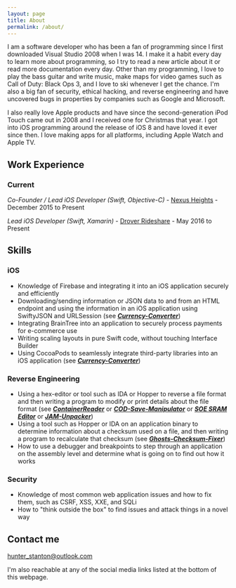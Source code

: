 ```yaml
---
layout: page
title: About
permalink: /about/
---
```


I am a software developer who has been a fan of programming since I first downloaded Visual Studio 2008 when I was 14. I make it a habit every day to learn more about programming, so I try to read a new article about it or read more documentation every day. Other than my programming, I love to play the bass guitar and write music, make maps for video games such as Call of Duty: Black Ops 3, and I love to ski whenever I get the chance. I'm also a big fan of security, ethical hacking, and reverse engineering and have uncovered bugs in properties by companies such as Google and Microsoft.

I also really love Apple products and have since the second-generation iPod Touch came out in 2008 and I received one for Christmas that year. I got into iOS programming around the release of iOS 8 and have loved it ever since then. I love making apps for all platforms, including Apple Watch and Apple TV.

## Work Experience

### Current
*Co-Founder / Lead iOS Developer (Swift, Objective-C)* - [Nexus Heights](http://nexusheights.org) - December 2015 to Present

*Lead iOS Developer (Swift, Xamarin)* - [Drover Rideshare](http://droverrideshare.com) - May 2016 to Present

## Skills

### iOS
* Knowledge of Firebase and integrating it into an iOS application securely and efficiently
* Downloading/sending information or JSON data to and from an HTML endpoint and using the information in an iOS application using SwiftyJSON and URLSession (see __*[Currency-Converter](https://github.com/HunterStanton/Currency-Converter)*__)
* Integrating BrainTree into an application to securely process payments for e-commerce use 
* Writing scaling layouts in pure Swift code, without touching Interface Builder
* Using CocoaPods to seamlessly integrate third-party libraries into an iOS application (see __*[Currency-Converter](https://github.com/HunterStanton/Currency-Converter)*__)

### Reverse Engineering
* Using a hex-editor or tool such as IDA or Hopper to reverse a file format and then writing a program to modify or print details about the file format (see __*[ContainerReader](https://github.com/HunterStanton/ContainerReader)*__ or __*[COD-Save-Manipulator](https://github.com/HunterStanton/COD-Save-Manipulator)*__ or __*[SOE SRAM Editor](https://github.com/HunterStanton/SOE-SRAM-Editor)*__ or __*[JAM-Unpacker](https://github.com/HunterStanton/JAM-Unpacker)*__)
* Using a tool such as Hopper or IDA on an application binary to determine information about a checksum used on a file, and then writing a program to recalculate that checksum (see __*[Ghosts-Checksum-Fixer](https://github.com/HunterStanton/Ghosts-Checksum-Fixer)*__)
* How to use a debugger and breakpoints to step through an application on the assembly level and determine what is going on to find out how it works

### Security
* Knowledge of most common web application issues and how to fix them, such as CSRF, XSS, XXE, and SQLi
* How to "think outside the box" to find issues and attack things in a novel way
    
## Contact me

[hunter_stanton@outlook.com](mailto:hunter_stanton@outlook.com)

I'm also reachable at any of the social media links listed at the bottom of this webpage.